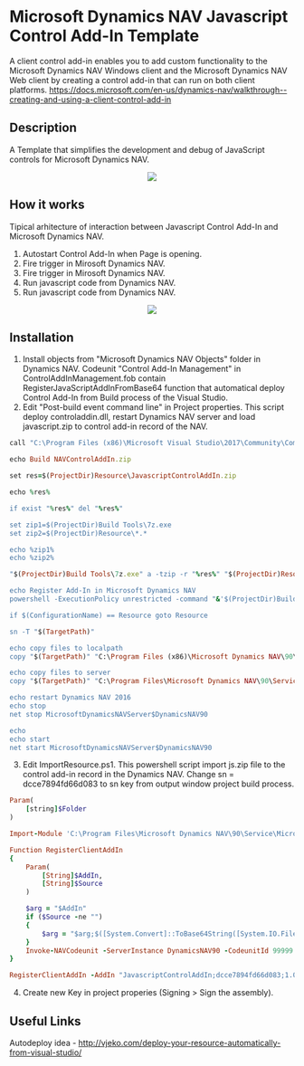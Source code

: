 # Microsoft Dynamics NAV Javascript Control Add-In Template

A client control add-in enables you to add custom functionality to the Microsoft Dynamics NAV Windows client and the Microsoft Dynamics NAV Web client by creating a control add-in that can run on both client platforms.
https://docs.microsoft.com/en-us/dynamics-nav/walkthrough--creating-and-using-a-client-control-add-in

## Description
A Template that simplifies the development and debug of JavaScript controls for Microsoft Dynamics NAV.
<p align="center">
    <img src="https://github.com/setrange/NAVJSControlAddIn/blob/master/Microsoft%20Dynamics%20NAV%20Objects/NAVView.png">
</p>

## How it works
Tipical arhitecture of interaction between Javascript Control Add-In and Microsoft Dynamics NAV.
1. Autostart Control Add-In when Page is opening.
2. Fire trigger in Mirosoft Dynamics NAV.
3. Fire trigger in Mirosoft Dynamics NAV.
4. Run javascript code from Dynamics NAV.
4. Run javascript code from Dynamics NAV.
<p align="center">
    <img src="https://github.com/setrange/NAVJSControlAddIn/blob/master/Microsoft%20Dynamics%20NAV%20Objects/SchemeJSAddin.png">
</p>

## Installation
1. Install objects from "Microsoft Dynamics NAV Objects" folder in Dynamics NAV. Codeunit "Control Add-In Management" in ControlAddInManagement.fob contain RegisterJavaScriptAddInFromBase64 function that automatical deploy Control Add-In from Build process of the Visual Studio.
2. Edit "Post-build event command line" in Project properties. This script deploy controladdin.dll, restart Dynamics NAV server and load javascript.zip to control add-in record of the NAV.
```ruby
call "C:\Program Files (x86)\Microsoft Visual Studio\2017\Community\Common7\Tools\VsDevCmd.bat" > NUL

echo Build NAVControlAddIn.zip

set res=$(ProjectDir)Resource\JavascriptControlAddIn.zip

echo %res%

if exist "%res%" del "%res%"

set zip1=$(ProjectDir)Build Tools\7z.exe
set zip2=$(ProjectDir)Resource\*.*

echo %zip1%
echo %zip2%

"$(ProjectDir)Build Tools\7z.exe" a -tzip -r "%res%" "$(ProjectDir)Resource\*.*" > NUL

echo Register Add-In in Microsoft Dynamics NAV 
powershell -ExecutionPolicy unrestricted -command "&'$(ProjectDir)Build Tools\ImportResource.ps1' -Folder '$(ProjectDir)'"

if $(ConfigurationName) == Resource goto Resource

sn -T "$(TargetPath)"

echo copy files to localpath
copy "$(TargetPath)" "C:\Program Files (x86)\Microsoft Dynamics NAV\90\RoleTailored Client\Add-ins" 

echo copy files to server
copy "$(TargetPath)" "C:\Program Files\Microsoft Dynamics NAV\90\Service\Add-ins" 

echo restart Dynamics NAV 2016
echo stop
net stop MicrosoftDynamicsNAVServer$DynamicsNAV90

echo 
echo start
net start MicrosoftDynamicsNAVServer$DynamicsNAV90
```
3. Edit ImportResource.ps1. This powershell script import js.zip file to the control add-in record in the Dynamics NAV. Change sn = dcce7894fd66d083 to sn key from output window project build process.
```Ruby
Param(
	[string]$Folder
)

Import-Module 'C:\Program Files\Microsoft Dynamics NAV\90\Service\Microsoft.Dynamics.Nav.Management.dll'

Function RegisterClientAddIn
{
    Param(
		[String]$AddIn,
		[String]$Source
    )

	$arg = "$AddIn"
	if ($Source -ne "")
	{
		$arg = "$arg;$([System.Convert]::ToBase64String([System.IO.File]::ReadAllBytes($Source)))"
	}
	Invoke-NAVCodeunit -ServerInstance DynamicsNAV90 -CodeunitId 99999 -MethodName RegisterJavaScriptAddInFromBase64 -Argument "$arg"
}

RegisterClientAddIn -AddIn "JavascriptControlAddIn;dcce7894fd66d083;1.0.0.0;NAV Control Add-In Template" -Source "$($Folder)Resource\JavascriptControlAddIn.zip"

```
4. Create new Key in project properies (Signing > Sign the assembly). 

## Useful Links
Autodeploy idea - http://vjeko.com/deploy-your-resource-automatically-from-visual-studio/
